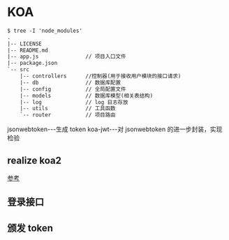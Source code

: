 # KOA

```txt
$ tree -I 'node_modules'
.
|-- LICENSE
|-- README.md
|-- app.js               // 项目入口文件
|-- package.json
`-- src
    |-- controllers      //控制器(用于接收用户模块的接口请求)
    |-- db               // 数据库配置
    |-- config           // 全局配置文件
    |-- models           // 数据库模型(相关表结构)
    |-- log              // log 日志存放
    |-- utils            // 工具函数
    `-- router           // 项目路由
```

jsonwebtoken---生成 token
koa-jwt---对 jsonwebtoken 的进一步封装，实现检验

## realize koa2

[参考](https://juejin.cn/post/7125867746172076069#heading-13)

## 登录接口

## 颁发 token
